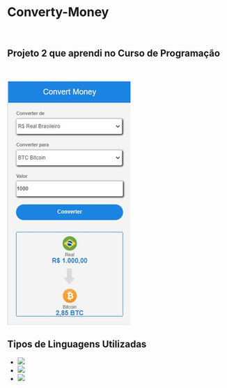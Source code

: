 <h1>Converty-Money</h1>
<br>
<h2>Projeto 2 que aprendi no Curso de Programação</h2>
<br>
<br>


<img src="https://github.com/Willer12x/Converty-money/blob/main/Assets/Screenshot_1.jpg" />




<h2>Tipos de Linguagens Utilizadas</h2>

- <img src="https://img.shields.io/badge/JavaScript-F7DF1E?style=for-the-badge&logo=javascript&logoColor=black" />
- <img src="https://img.shields.io/badge/HTML5-E34F26?style=for-the-badge&logo=html5&logoColor=white" />
- <img src="https://img.shields.io/badge/CSS3-1572B6?style=for-the-badge&logo=css3&logoColor=white" />


